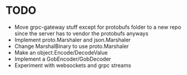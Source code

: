 # TODO

- Move grpc-gateway stuff except for protobufs folder to a new repo since the server has to vendor the protobufs anyways
- Implement proto.Marshaler and json.Marshaler
- Change MarshalBinary to use proto.Marshaler
- Make an object.Encode/DecodeValue
- Implement a GobEncoder/GobDecoder
- Experiment with websockets and grpc streams